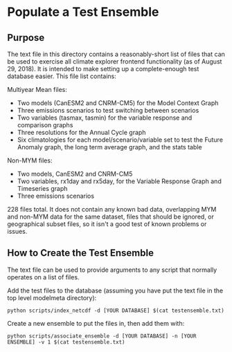 # Populate a Test Ensemble

## Purpose
The text file in this directory contains a reasonably-short list of files that can be used to exercise all climate explorer frontend functionality (as of August 29, 2018). It is intended to make setting up a complete-enough test database easier. This file list contains:

Multiyear Mean files:
* Two models (CanESM2 and CNRM-CM5) for the Model Context Graph
* Three emissions scenarios to test switching between scenarios
* Two variables (tasmax, tasmin) for the variable response and comparison graphs
* Three resolutions for the Annual Cycle graph
* Six climatologies for each model/scenario/variable set to test the Future Anomaly graph, the long term average graph, and the stats table

Non-MYM files:
* Two models, CanESM2 and CNRM-CM5
* Two variables, rx1day and rx5day, for the Variable Response Graph and Timeseries graph
* Three emissions scenarios

228 files total. It does not contain any known bad data, overlapping MYM and non-MYM data for the same dataset, files that should be ignored, or geographical subset files, so it isn't a good test of known problems or issues.


## How to Create the Test Ensemble
The text file can be used to provide arguments to any script that normally operates on a list of files. 

Add the test files to the database (assuming you have put the text file in the top level modelmeta directory):

```
python scripts/index_netcdf -d [YOUR DATABASE] $(cat testensemble.txt)
```

Create a new ensemble to put the files in, then add them with:

```
python scripts/associate_ensemble -d [YOUR DATABASE] -n [YOUR ENSEMBLE] -v 1 $(cat testensemble.txt)
```